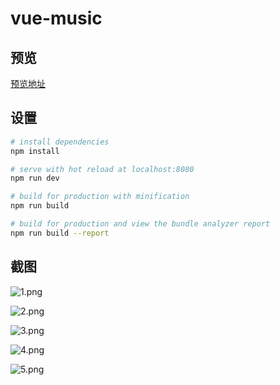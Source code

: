

# vue-music

## 预览
[预览地址](http://134.175.230.139:8080)

## 设置

``` bash
# install dependencies
npm install

# serve with hot reload at localhost:8080
npm run dev

# build for production with minification
npm run build

# build for production and view the bundle analyzer report
npm run build --report
```

## 截图

![1.png](https://upload-images.jianshu.io/upload_images/7084049-45efa102c3db07c8.png?imageMogr2/auto-orient/strip%7CimageView2/2/w/1240)

![2.png](https://upload-images.jianshu.io/upload_images/7084049-a0de73ddc4996c18.png?imageMogr2/auto-orient/strip%7CimageView2/2/w/1240)

![3.png](https://upload-images.jianshu.io/upload_images/7084049-1b6c1f09077e4060.png?imageMogr2/auto-orient/strip%7CimageView2/2/w/1240)

![4.png](https://upload-images.jianshu.io/upload_images/7084049-971db319b1768d6e.png?imageMogr2/auto-orient/strip%7CimageView2/2/w/1240)

![5.png](https://upload-images.jianshu.io/upload_images/7084049-f86043117583e548.png?imageMogr2/auto-orient/strip%7CimageView2/2/w/1240)
